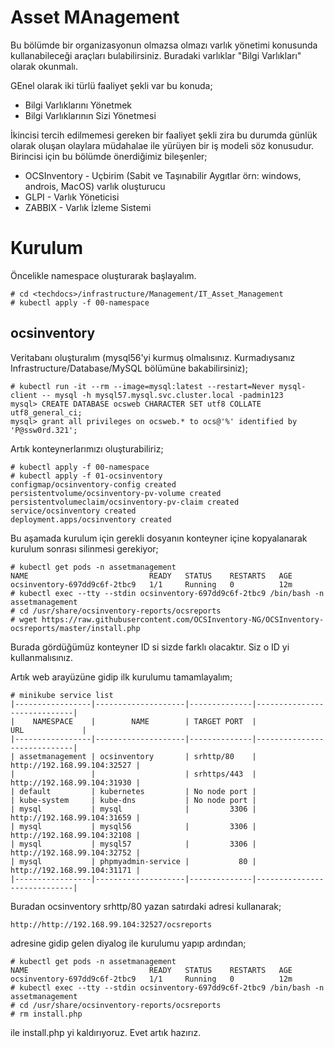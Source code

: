 # Asset MAnagement

Bu bölümde bir organizasyonun olmazsa olmazı varlık yönetimi konusunda kullanabileceği araçları bulabilirsiniz. Buradaki varlıklar "Bilgi Varlıkları" olarak okunmalı.

GEnel olarak iki türlü faaliyet şekli var bu konuda;
* Bilgi Varlıklarını Yönetmek
* Bilgi Varlıklarının Sizi Yönetmesi

İkincisi tercih edilmemesi gereken bir faaliyet şekli zira bu durumda günlük olarak oluşan olaylara müdahalae ile yürüyen bir iş modeli söz konusudur. Birincisi için bu bölümde önerdiğimiz bileşenler;
* OCSInventory - Uçbirim (Sabit ve Taşınabilir Aygıtlar örn: windows, androis, MacOS) varlık oluşturucu
* GLPI - Varlık Yöneticisi
* ZABBIX - Varlık İzleme Sistemi

# Kurulum

Öncelikle namespace oluşturarak başlayalım.

```console
# cd <techdocs>/infrastructure/Management/IT_Asset_Management
# kubectl apply -f 00-namespace
```

## ocsinventory

Veritabanı oluşturalım (mysql56'yi kurmuş olmalısınız. Kurmadıysanız Infrastructure/Database/MySQL bölümüne bakabilirsiniz);

```console
# kubectl run -it --rm --image=mysql:latest --restart=Never mysql-client -- mysql -h mysql57.mysql.svc.cluster.local -padmin123
mysql> CREATE DATABASE ocsweb CHARACTER SET utf8 COLLATE utf8_general_ci;
mysql> grant all privileges on ocsweb.* to ocs@'%' identified by 'P@ssw0rd.321';
```

Artık konteynerlarımızı oluşturabiliriz;

```console
# kubectl apply -f 00-namespace
# kubectl apply -f 01-ocsinventory
configmap/ocsinventory-config created
persistentvolume/ocsinventory-pv-volume created
persistentvolumeclaim/ocsinventory-pv-claim created
service/ocsinventory created
deployment.apps/ocsinventory created
```

Bu aşamada kurulum için gerekli dosyanın konteyner içine kopyalanarak kurulum sonrası silinmesi gerekiyor;

```console
# kubectl get pods -n assetmanagement
NAME                           READY   STATUS    RESTARTS   AGE
ocsinventory-697dd9c6f-2tbc9   1/1     Running   0          12m
# kubectl exec --tty --stdin ocsinventory-697dd9c6f-2tbc9 /bin/bash -n assetmanagement
# cd /usr/share/ocsinventory-reports/ocsreports
# wget https://raw.githubusercontent.com/OCSInventory-NG/OCSInventory-ocsreports/master/install.php
```
Burada gördüğümüz konteyner ID si sizde farklı olacaktır. Siz o ID yi kullanmalısınız.

Artık web arayüzüne gidip ilk kurulumu tamamlayalım;

```console
# minikube service list
|-----------------|--------------------|--------------|-----------------------------|
|    NAMESPACE    |        NAME        | TARGET PORT  |             URL             |
|-----------------|--------------------|--------------|-----------------------------|
| assetmanagement | ocsinventory       | srhttp/80    | http://192.168.99.104:32527 |
|                 |                    | srhttps/443  | http://192.168.99.104:31930 |
| default         | kubernetes         | No node port |
| kube-system     | kube-dns           | No node port |
| mysql           | mysql              |         3306 | http://192.168.99.104:31659 |
| mysql           | mysql56            |         3306 | http://192.168.99.104:32108 |
| mysql           | mysql57            |         3306 | http://192.168.99.104:32752 |
| mysql           | phpmyadmin-service |           80 | http://192.168.99.104:31171 |
|-----------------|--------------------|--------------|-----------------------------|
```

Buradan ocsinventory srhttp/80 yazan satırdaki adresi kullanarak;

```url
http://http://192.168.99.104:32527/ocsreports
```
adresine gidip gelen diyalog ile kurulumu yapıp ardından;
```console
# kubectl get pods -n assetmanagement
NAME                           READY   STATUS    RESTARTS   AGE
ocsinventory-697dd9c6f-2tbc9   1/1     Running   0          12m
# kubectl exec --tty --stdin ocsinventory-697dd9c6f-2tbc9 /bin/bash -n assetmanagement
# cd /usr/share/ocsinventory-reports/ocsreports
# rm install.php
```
ile install.php yi kaldırıyoruz. Evet artık hazırız.